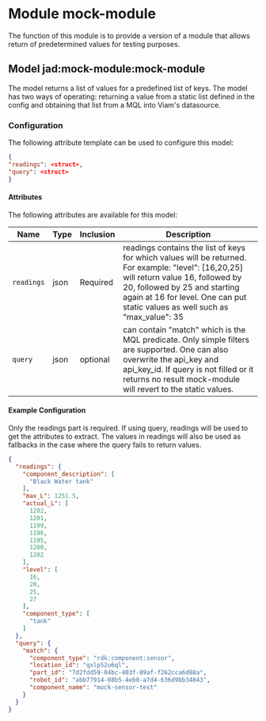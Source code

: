 # Module mock-module 

The function of this module is to provide a version of a module that allows return of predetermined values for testing purposes.

## Model jad:mock-module:mock-module

The model returns a list of values for a predefined list of keys. The model has two ways of operating: returning a value from a static list defined in the config and obtaining that list from a MQL into Viam's datasource.

### Configuration

The following attribute template can be used to configure this model:

```json
{
"readings": <struct>,
"query": <struct>
}
```

 
#### Attributes

The following attributes are available for this model:

| Name          | Type   | Inclusion | Description                |
|---------------|--------|-----------|----------------------------|
| `readings` | json  | Required  | readings contains the list of keys for which values will be returned. For example: "level": [16,20,25] will return value 16, followed by 20, followed by 25 and starting again at 16 for level. One can put static values as well such as "max_value": 35 |
| `query` | json| optional  | can contain "match" which is the MQL predicate. Only simple filters are supported. One can also overwrite the api_key and api_key_id. If query is not filled or it returns no result mock-module will revert to the static values.|


#### Example Configuration

Only the readings part is required. If using query, readings will be used to get the attributes to extract. The values in readings will also be used as fallbacks in the case where the query fails to return values.
```json
{
  "readings": {
    "component_description": [
      "Black Water tank"
    ],
    "max_L": 1251.5,
    "actual_L": [
      1202,
      1201,
      1199,
      1196,
      1195,
      1200,
      1202
    ],
    "level": [
      16,
      20,
      25,
      27
    ],
    "component_type": [
      "tank"
    ]
  },
  "query": {
    "match": {
      "component_type": "rdk:component:sensor",
      "location_id": "qxlp52u6ql",
      "part_id": "7d2fdd59-04bc-403f-89af-f262cca6d88a",
      "robot_id": "abb77914-08b5-4eb0-a7d4-636d9bb34843",
      "component_name": "mock-sensor-test"
    }
  }
}
```